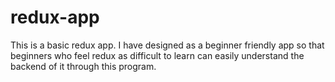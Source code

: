 # redux-app

This is a basic redux app. I have designed as a beginner friendly app so that beginners who feel redux as difficult to learn can easily understand the backend of it through this program.
